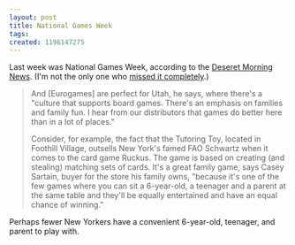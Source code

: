 ```yaml
---
layout: post
title: National Games Week
tags: 
created: 1196147275
---
```

Last week was National Games Week, according to the [Deseret Morning News](http://deseretnews.com/article/1,5143,695229716,00.html).  (I'm not the only one who [missed it completely](http://www.nationalgamesweek.net/).)

> And [Eurogames] are perfect for Utah, he says, where there's a "culture that supports board games. There's an emphasis on families and family fun.<!--break--> I hear from our distributors that games do better here than in a lot of places."
>
> Consider, for example, the fact that the Tutoring Toy, located in Foothill Village, outsells New York's famed FAO Schwartz when it comes to the card game Ruckus. The game is based on creating (and stealing) matching sets of cards. It's a great family game, says Casey Sartain, buyer for the store his family owns, "because it's one of the few games where you can sit a 6-year-old, a teenager and a parent at the same table and they'll be equally entertained and have an equal chance of winning."

Perhaps fewer New Yorkers have a convenient 6-year-old, teenager, and parent to play with.
